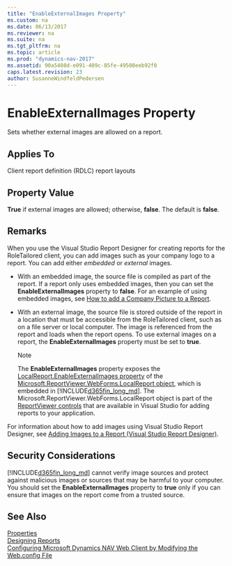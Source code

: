 ```yaml
---
title: "EnableExternalImages Property"
ms.custom: na
ms.date: 06/13/2017
ms.reviewer: na
ms.suite: na
ms.tgt_pltfrm: na
ms.topic: article
ms.prod: "dynamics-nav-2017"
ms.assetid: 90a5408d-e091-409c-85fe-49508eeb92f0
caps.latest.revision: 23
author: SusanneWindfeldPedersen
---
```

# EnableExternalImages Property
Sets whether external images are allowed on a report.  
  
## Applies To  
 Client report definition \(RDLC\) report layouts  
  
## Property Value  
 **True** if external images are allowed; otherwise, **false**. The default is **false**.  
  
## Remarks  
 When you use the Visual Studio Report Designer for creating reports for the RoleTailored client, you can add images such as your company logo to a report. You can add either *embedded* or *external* images.  
  
-   With an embedded image, the source file is compiled as part of the report. If a report only uses embedded images, then you can set the **EnableExternalImages** property to **false**. For an example of using embedded images, see [How to add a Company Picture to a Report](http://go.microsoft.com/fwlink/?LinkID=184213&clcid=0x409).  
  
-   With an external image, the source file is stored outside of the report in a location that must be accessible from the RoleTailored client, such as on a file server or local computer. The image is referenced from the report and loads when the report opens. To use external images on a report, the **EnableExternalImages** property must be set to **true**.  
  
    > [!NOTE]  
    >  The **EnableExternalImages** property exposes the [LocalReport.EnableExternalImages property](http://go.microsoft.com/fwlink/?LinkId=222522&clcid=0x409) of the [Microsoft.ReportViewer.WebForms.LocalReport object](http://go.microsoft.com/fwlink/?LinkID=222521&clcid=0x409), which is embedded in [!INCLUDE[d365fin_long_md](../includes/d365fin_long_md.md)]. The Microsoft.ReportViewer.WebForms.LocalReport object is part of the [ReportViewer controls](http://go.microsoft.com/fwlink/?LinkID=222518&clcid=0x409) that are available in Visual Studio for adding reports to your application.  
  
   <!-- //NAV
    > [!IMPORTANT]  
    >  To display an external image in the [!INCLUDE[nav_web](includes/nav_web_md.md)] or, if the network uses a proxy, then you have to configure the client to bypass the proxy. To do this, you modify the web.config file of the website that is running the [!INCLUDE[nav_web_server](includes/nav_web_server_md.md)]. For more information, see [Adding Images to a Report \(Visual Studio Report Designer\)](http://go.microsoft.com/fwlink/?LinkID=262389).  
 --> 
 For information about how to add images using Visual Studio Report Designer, see [Adding Images to a Report \(Visual Studio Report Designer\)](http://go.microsoft.com/fwlink/?LinkID=184562&clcid=0x409).  
  
## Security Considerations  
 [!INCLUDE[d365fin_long_md](../includes/d365fin_long_md.md)] cannot verify image sources and protect against malicious images or sources that may be harmful to your computer. You should set the **EnableExternalImages** property to **true** only if you can ensure that images on the report come from a trusted source.  
  
## See Also  
 [Properties](devenv-properties.md)   
 [Designing Reports](Designing-Reports.md)   
 [Configuring Microsoft Dynamics NAV Web Client by Modifying the Web.config File](Configuring-Microsoft-Dynamics-NAV-Web-Client-by-Modifying-the-Web.config-File.md)
